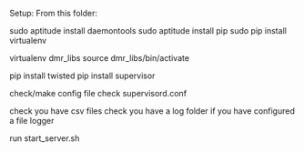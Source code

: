 Setup:
From this folder:

sudo aptitude install daemontools
sudo aptitude install pip
sudo pip install virtualenv

virtualenv dmr_libs
source dmr_libs/bin/activate

pip install twisted
pip install supervisor

check/make config file
check supervisord.conf

check you have csv files
check you have a log folder if you have configured a file logger


run start_server.sh
